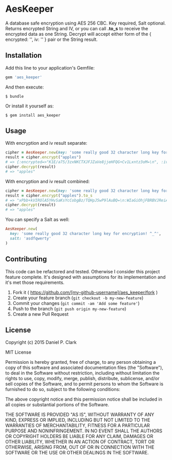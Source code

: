 # AesKeeper

A database safe encryption using AES 256 CBC.  Key required, Salt optional.  Returns encrypted String and IV,
or you can call **.to_s** to receive the encrypted data as one String. Decrypt will accept either form of the
 { encrypted: '', iv: '' } pair or the String result.

## Installation

Add this line to your application's Gemfile:

```ruby
gem 'aes_keeper'
```

And then execute:

    $ bundle

Or install it yourself as:

    $ gem install aes_keeper

## Usage

With encryption and iv result separate:
```ruby
cipher = AesKeeper.new(key: 'some really good 32 character long key for encryption! ^_^')
result = cipher.encrypt("apples")
# => {:encrypted=>"K1E/a75/3zxNKCTXJFJZaVe8jjeHFQG+Cv1Lxntz3oM=\n", :iv=>"uQozeVXYhaeK7Rvh1na6kA==\n"}
cipher.decrypt(result)
# => "apples" 
```

With encryption and iv result combined:
```ruby
cipher = AesKeeper.new(key: 'some really good 32 character long key for encryption! ^_^')
result = cipher.encrypt("apples").to_s
# => "xPbb+kVIROlA5YHvSaKsYcCobgBz/TQHpJ5wP9lAuBQ=\n:WIaGiOhjFBRBVJReiA2aTA==\n"
cipher.decrypt(result)
# => "apples" 
```

You can specify a Salt as well:
```ruby
AesKeeper.new(
  key: 'some really good 32 character long key for encryption! ^_^',
  salt: 'asdfqwerty'
)
```

## Contributing

This code can be refactored and tested.  Otherwise I consider this project feature complete.  It's designed
with assumptions for its implementation and it's met those requirements.

1. Fork it ( https://github.com/[my-github-username]/aes_keeper/fork )
2. Create your feature branch (`git checkout -b my-new-feature`)
3. Commit your changes (`git commit -am 'Add some feature'`)
4. Push to the branch (`git push origin my-new-feature`)
5. Create a new Pull Request

## License

Copyright (c) 2015 Daniel P. Clark

MIT License

Permission is hereby granted, free of charge, to any person obtaining
a copy of this software and associated documentation files (the
"Software"), to deal in the Software without restriction, including
without limitation the rights to use, copy, modify, merge, publish,
distribute, sublicense, and/or sell copies of the Software, and to
permit persons to whom the Software is furnished to do so, subject to
the following conditions:

The above copyright notice and this permission notice shall be
included in all copies or substantial portions of the Software.

THE SOFTWARE IS PROVIDED "AS IS", WITHOUT WARRANTY OF ANY KIND,
EXPRESS OR IMPLIED, INCLUDING BUT NOT LIMITED TO THE WARRANTIES OF
MERCHANTABILITY, FITNESS FOR A PARTICULAR PURPOSE AND
NONINFRINGEMENT. IN NO EVENT SHALL THE AUTHORS OR COPYRIGHT HOLDERS BE
LIABLE FOR ANY CLAIM, DAMAGES OR OTHER LIABILITY, WHETHER IN AN ACTION
OF CONTRACT, TORT OR OTHERWISE, ARISING FROM, OUT OF OR IN CONNECTION
WITH THE SOFTWARE OR THE USE OR OTHER DEALINGS IN THE SOFTWARE.
